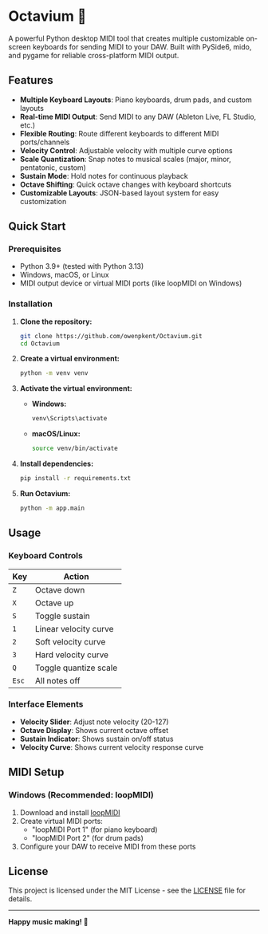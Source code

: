 # Octavium 🎹

A powerful Python desktop MIDI tool that creates multiple customizable on-screen keyboards for sending MIDI to your DAW. Built with PySide6, mido, and pygame for reliable cross-platform MIDI output.

## Features

- **Multiple Keyboard Layouts**: Piano keyboards, drum pads, and custom layouts
- **Real-time MIDI Output**: Send MIDI to any DAW (Ableton Live, FL Studio, etc.)
- **Flexible Routing**: Route different keyboards to different MIDI ports/channels
- **Velocity Control**: Adjustable velocity with multiple curve options
- **Scale Quantization**: Snap notes to musical scales (major, minor, pentatonic, custom)
- **Sustain Mode**: Hold notes for continuous playback
- **Octave Shifting**: Quick octave changes with keyboard shortcuts
- **Customizable Layouts**: JSON-based layout system for easy customization

## Quick Start

### Prerequisites

- Python 3.9+ (tested with Python 3.13)
- Windows, macOS, or Linux
- MIDI output device or virtual MIDI ports (like loopMIDI on Windows)

### Installation

1. **Clone the repository:**
   ```bash
   git clone https://github.com/owenpkent/Octavium.git
   cd Octavium
   ```

2. **Create a virtual environment:**
   ```bash
   python -m venv venv
   ```

3. **Activate the virtual environment:**
   - **Windows:**
     ```bash
     venv\Scripts\activate
     ```
   - **macOS/Linux:**
     ```bash
     source venv/bin/activate
     ```

4. **Install dependencies:**
   ```bash
   pip install -r requirements.txt
   ```

5. **Run Octavium:**
   ```bash
   python -m app.main
   ```

## Usage

### Keyboard Controls

| Key | Action |
|-----|--------|
| `Z` | Octave down |
| `X` | Octave up |
| `S` | Toggle sustain |
| `1` | Linear velocity curve |
| `2` | Soft velocity curve |
| `3` | Hard velocity curve |
| `Q` | Toggle quantize scale |
| `Esc` | All notes off |

### Interface Elements

- **Velocity Slider**: Adjust note velocity (20-127)
- **Octave Display**: Shows current octave offset
- **Sustain Indicator**: Shows sustain on/off status
- **Velocity Curve**: Shows current velocity response curve

## MIDI Setup

### Windows (Recommended: loopMIDI)

1. Download and install [loopMIDI](https://www.tobias-erichsen.de/software/loopmidi.html)
2. Create virtual MIDI ports:
   - "loopMIDI Port 1" (for piano keyboard)
   - "loopMIDI Port 2" (for drum pads)
3. Configure your DAW to receive MIDI from these ports

## License

This project is licensed under the MIT License - see the [LICENSE](LICENSE) file for details.

---

**Happy music making! 🎵**
